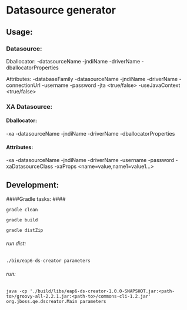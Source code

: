 # Datasource generator #


## Usage: ##

### Datasource: ###
Dballocator:
 -datasourceName <name> -jndiName <name> -driverName <driver> -dballocatorProperties <path>

Attributes:
-databaseFamily <family> -datasourceName <name> -jndiName <name> -driverName <driver> -connectionUrl <jdbc url> -username <username> -password <password> -jta <true/false> -useJavaContext <true/false>

### XA Datasource: ###
#### Dballocator: ####
 -xa -datasourceName <name> -jndiName <name> -driverName <driver> -dballocatorProperties <path>

#### Attributes: ####
-xa -datasourceName <name> -jndiName <name> -driverName <driver> -username <username> -password <password> -xaDatasourceClass <xa-datasource-class> -xaProps <name=value,name1=value1...>

## Development: ##

####Gradle tasks: ####

`gradle clean`

`gradle build`

`gradle distZip`

###### run dist: ######
`./bin/eap6-ds-creator parameters`

###### run: ######
`java -cp './build/libs/eap6-ds-creator-1.0.0-SNAPSHOT.jar:<path-to>/groovy-all-2.2.1.jar:<path-to>/commons-cli-1.2.jar'  org.jboss.qe.dscreator.Main parameters`


